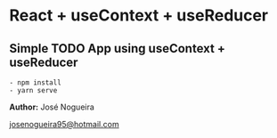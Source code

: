# React + useContext + useReducer

## Simple TODO App using useContext + useReducer

```
- npm install
- yarn serve
```

**Author:** José Nogueira

<josenogueira95@hotmail.com>
